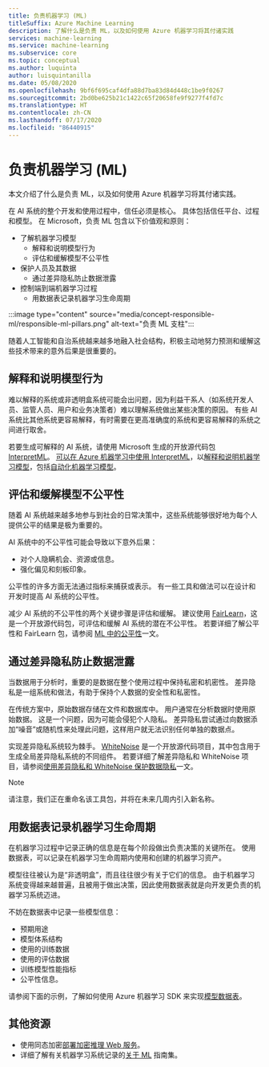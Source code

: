 ```yaml
---
title: 负责机器学习 (ML)
titleSuffix: Azure Machine Learning
description: 了解什么是负责 ML，以及如何使用 Azure 机器学习将其付诸实践
services: machine-learning
ms.service: machine-learning
ms.subservice: core
ms.topic: conceptual
ms.author: luquinta
author: luisquintanilla
ms.date: 05/08/2020
ms.openlocfilehash: 9bf6f695caf4dfa88d7ba83d84d448c1be9f0267
ms.sourcegitcommit: 2bd0be625b21c1422c65f20658fe9f9277f4fd7c
ms.translationtype: HT
ms.contentlocale: zh-CN
ms.lasthandoff: 07/17/2020
ms.locfileid: "86440915"
---
```

# <a name="responsible-machine-learning-ml"></a>负责机器学习 (ML)

本文介绍了什么是负责 ML，以及如何使用 Azure 机器学习将其付诸实践。

在 AI 系统的整个开发和使用过程中，信任必须是核心。 具体包括信任平台、过程和模型。 在 Microsoft，负责 ML 包含以下价值观和原则：

- 了解机器学习模型
  - 解释和说明模型行为
  - 评估和缓解模型不公平性
- 保护人员及其数据
  - 通过差异隐私防止数据泄露  
- 控制端到端机器学习过程
  - 用数据表记录机器学习生命周期

:::image type="content" source="media/concept-responsible-ml/responsible-ml-pillars.png" alt-text="负责 ML 支柱":::

随着人工智能和自治系统越来越多地融入社会结构，积极主动地努力预测和缓解这些技术带来的意外后果是很重要的。

## <a name="interpret-and-explain-model-behavior"></a>解释和说明模型行为

难以解释的系统或非透明盒系统可能会出问题，因为利益干系人（如系统开发人员、监管人员、用户和业务决策者）难以理解系统做出某些决策的原因。 有些 AI 系统比其他系统更容易解释，有时需要在更高准确度的系统和更容易解释的系统之间进行取舍。

若要生成可解释的 AI 系统，请使用 Microsoft 生成的开放源代码包 [InterpretML](https://github.com/interpretml/interpret)。 [可以在 Azure 机器学习中使用 InterpretML](how-to-machine-learning-interpretability.md)，以[解释和说明机器学习模型](how-to-machine-learning-interpretability-aml.md)，包括[自动化机器学习模型](how-to-machine-learning-interpretability-automl.md)。

## <a name="assess-and-mitigate-model-unfairness"></a>评估和缓解模型不公平性

随着 AI 系统越来越多地参与到社会的日常决策中，这些系统能够很好地为每个人提供公平的结果是极为重要的。

AI 系统中的不公平性可能会导致以下意外后果：

- 对个人隐瞒机会、资源或信息。
- 强化偏见和刻板印象。

公平性的许多方面无法通过指标来捕获或表示。 有一些工具和做法可以在设计和开发时提高 AI 系统的公平性。

减少 AI 系统的不公平性的两个关键步骤是评估和缓解。 建议使用 [FairLearn](https://github.com/fairlearn/fairlearn)，这是一个开放源代码包，可评估和缓解 AI 系统的潜在不公平性。 若要详细了解公平性和 FairLearn 包，请参阅 [ML 中的公平性](./concept-fairness-ml.md)一文。

## <a name="prevent-data-exposure-with-differential-privacy"></a>通过差异隐私防止数据泄露

当数据用于分析时，重要的是数据在整个使用过程中保持私密和机密性。 差异隐私是一组系统和做法，有助于保持个人数据的安全性和私密性。

在传统方案中，原始数据存储在文件和数据库中。 用户通常在分析数据时使用原始数据。 这是一个问题，因为可能会侵犯个人隐私。 差异隐私尝试通过向数据添加“噪音”或随机性来处理此问题，这样用户就无法识别任何单独的数据点。

实现差异隐私系统较为棘手。 [WhiteNoise](https://github.com/opendifferentialprivacy/whitenoise-core) 是一个开放源代码项目，其中包含用于生成全局差异隐私系统的不同组件。 若要详细了解差异隐私和 WhiteNoise 项目，请参阅[使用差异隐私和 WhiteNoise 保护数据隐私](./concept-differential-privacy.md)一文。

> [!NOTE]
> 请注意，我们正在重命名该工具包，并将在未来几周内引入新名称。 

## <a name="document-the-machine-learning-lifecycle-with-datasheets"></a>用数据表记录机器学习生命周期

在机器学习过程中记录正确的信息是在每个阶段做出负责决策的关键所在。 使用数据表，可以记录在机器学习生命周期内使用和创建的机器学习资产。

模型往往被认为是“非透明盒”，而且往往很少有关于它们的信息。 由于机器学习系统变得越来越普遍，且被用于做出决策，因此使用数据表就是向开发更负责的机器学习系统迈进。

不妨在数据表中记录一些模型信息：

- 预期用途
- 模型体系结构
- 使用的训练数据
- 使用的评估数据
- 训练模型性能指标
- 公平性信息。

请参阅下面的示例，了解如何使用 Azure 机器学习 SDK 来实现[模型数据表](https://github.com/microsoft/MLOps/blob/master/pytorch_with_datasheet/model_with_datasheet.ipynb)。

## <a name="additional-resources"></a>其他资源

- 使用同态加密[部署加密推理 Web 服务](how-to-homomorphic-encryption-seal.md)。
- 详细了解有关机器学习系统记录的[关于 ML](https://www.partnershiponai.org/about-ml/) 指南集。